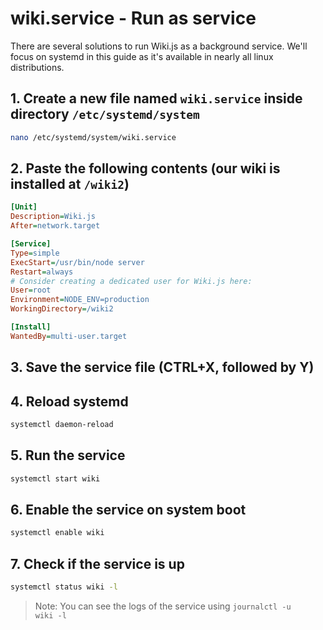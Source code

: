 # wiki.service - Run as service

There are several solutions to run Wiki.js as a background service. We'll focus on systemd in this guide as it's available in nearly all linux distributions.

## 1. Create a new file named <code>wiki.service</code> inside directory <code>/etc/systemd/system</code>

```bash
nano /etc/systemd/system/wiki.service
```

## 2. Paste the following contents (our wiki is installed at <code>/wiki2</code>)

```ini
[Unit]
Description=Wiki.js
After=network.target

[Service]
Type=simple
ExecStart=/usr/bin/node server
Restart=always
# Consider creating a dedicated user for Wiki.js here:
User=root
Environment=NODE_ENV=production
WorkingDirectory=/wiki2

[Install]
WantedBy=multi-user.target
```

## 3. Save the service file (CTRL+X, followed by Y)

## 4. Reload systemd

```bash
systemctl daemon-reload
```

## 5. Run the service

```bash
systemctl start wiki
```

## 6. Enable the service on system boot

```bash
systemctl enable wiki
```

## 7. Check if the service is up

```bash
systemctl status wiki -l
```

> Note: You can see the logs of the service using <code>journalctl -u wiki -l</code>
